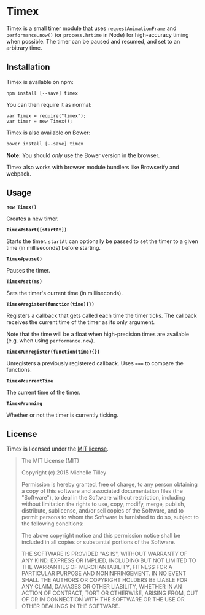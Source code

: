 Timex
=====

Timex is a small timer module that uses `requestAnimationFrame` and `performance.now()` (or `process.hrtime` in Node) for high-accuracy timing when possible. The timer can be paused and resumed, and set to an arbitrary time.

Installation
------------

Timex is available on npm:

    npm install [--save] timex

You can then require it as normal:

    var Timex = require("timex");
    var timer = new Timex();

Timex is also available on Bower:

    bower install [--save] timex

**Note:** You should *only* use the Bower version in the browser.

Timex also works with browser module bundlers like Browserify and webpack.

Usage
-----

**`new Timex()`**

Creates a new timer.

**`Timex#start([startAt])`**

Starts the timer. `startAt` can optionally be passed to set the timer to a given time (in milliseconds) before starting.

**`Timex#pause()`**

Pauses the timer.

**`Timex#set(ms)`**

Sets the timer's current time (in milliseconds).

**`Timex#register(function(time){})`**

Registers a callback that gets called each time the timer ticks. The callback receives the current time of the timer as its only argument.

Note that the time will be a float when high-precision times are available (e.g. when using `performance.now`).

**`Timex#unregister(function(time){})`**

Unregisters a previously registered callback. Uses `===` to compare the functions.

**`Timex#currentTime`**

The current time of the timer.

**`Timex#running`**

Whether or not the timer is currently ticking.

License
-------

Timex is licensed under the [MIT license](LICENSE).

> The MIT License (MIT)
>
> Copyright (c) 2015 Michelle Tilley
>
> Permission is hereby granted, free of charge, to any person obtaining a copy
> of this software and associated documentation files (the "Software"), to deal
> in the Software without restriction, including without limitation the rights
> to use, copy, modify, merge, publish, distribute, sublicense, and/or sell
> copies of the Software, and to permit persons to whom the Software is
> furnished to do so, subject to the following conditions:
>
> The above copyright notice and this permission notice shall be included in
> all copies or substantial portions of the Software.
>
> THE SOFTWARE IS PROVIDED "AS IS", WITHOUT WARRANTY OF ANY KIND, EXPRESS OR
> IMPLIED, INCLUDING BUT NOT LIMITED TO THE WARRANTIES OF MERCHANTABILITY,
> FITNESS FOR A PARTICULAR PURPOSE AND NONINFRINGEMENT. IN NO EVENT SHALL THE
> AUTHORS OR COPYRIGHT HOLDERS BE LIABLE FOR ANY CLAIM, DAMAGES OR OTHER
> LIABILITY, WHETHER IN AN ACTION OF CONTRACT, TORT OR OTHERWISE, ARISING FROM,
> OUT OF OR IN CONNECTION WITH THE SOFTWARE OR THE USE OR OTHER DEALINGS IN
> THE SOFTWARE.
